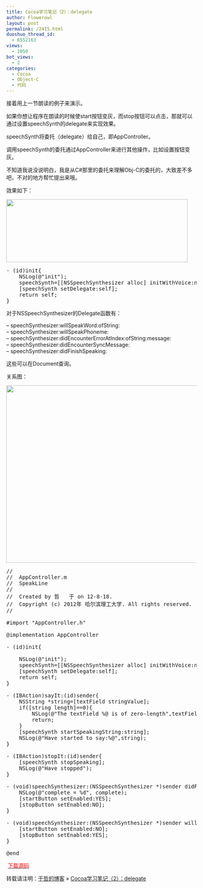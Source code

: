 ```yaml
---
title: Cocoa学习笔记（2）：delegate
author: Flowerowl
layout: post
permalink: /2415.html
duoshuo_thread_id:
  - 6552163
views:
  - 1050
bot_views:
  - 2
categories:
  - Cocoa
  - Object-C
  - 代码
---
```

接着用上一节朗读的例子来演示。

如果你想让程序在朗读的时候使start按钮变灰，而stop按钮可以点击，那就可以通过设置speechSynth的delegate来实现效果。

speechSynth将委托（delegate）给自己，即AppController。

调用speechSynth的委托通过AppController来进行其他操作，比如设置按钮变灰。

不知道我说没说明白，我是从C#那里的委托来理解Obj-C的委托的，大致差不多吧，不对的地方帮忙提出来哦。

效果如下：

[<img title="Cocoa delegate" src="http://lazynight.me/wp-content/uploads/2012/08/Cocoa-delegate.jpg" alt="" width="480" height="166" />][1]

<pre class="lang:default decode:true">- (id)init{
    NSLog(@"init");
    speechSynth=[[NSSpeechSynthesizer alloc] initWithVoice:nil];
    [speechSynth setDelegate:self];
    return self;
}</pre>

对于NSSpeechSynthesizer的Delegate函数有：

– speechSynthesizer:willSpeakWord:ofString:  
– speechSynthesizer:willSpeakPhoneme:  
– speechSynthesizer:didEncounterErrorAtIndex:ofString:message:  
– speechSynthesizer:didEncounterSyncMessage:  
– speechSynthesizer:didFinishSpeaking:

这些可以在Document查询。

关系图：

[<img class="alignnone size-full wp-image-2421" title="delegate" src="http://lazynight.me/wp-content/uploads/2012/08/delegaet.jpg" alt="" width="515" height="468" />][2]

<pre class="lang:default decode:true" title="AppController.m">//
//  AppController.m
//  SpeakLine
//
//  Created by 哲   于 on 12-8-18.
//  Copyright (c) 2012年 哈尔滨理工大学. All rights reserved.
//

#import "AppController.h"

@implementation AppController

- (id)init{

    NSLog(@"init");
    speechSynth=[[NSSpeechSynthesizer alloc] initWithVoice:nil];
    [speechSynth setDelegate:self];
    return self;
}

- (IBAction)sayIt:(id)sender{
    NSString *string=[textField stringValue];
    if([string length]==0){
        NSLog(@"The textField %@ is of zero-length",textField);
        return;
    }
    [speechSynth startSpeakingString:string];
    NSLog(@"Have started to say:%@",string);
}

- (IBAction)stopIt:(id)sender{
    [speechSynth stopSpeaking];
    NSLog(@"Have stopped");
}

- (void)speechSynthesizer:(NSSpeechSynthesizer *)sender didFinishSpeaking:(BOOL)complete{
    NSLog(@"complete = %d", complete);
    [startButton setEnabled:YES];
    [stopButton setEnabled:NO];
}

- (void)speechSynthesizer:(NSSpeechSynthesizer *)sender willSpeakPhoneme:(short)phonemeOpcode{
    [startButton setEnabled:NO];
    [stopButton setEnabled:YES];
}

@end</pre>

<span style="color: #ff0000;"> <a href="http://dl.vmall.com/c09p53sf8b" target="_blank"><span style="color: #ff0000;">下载源码</span></a></span>

转载请注明：[于哲的博客][3] &raquo; [Cocoa学习笔记（2）：delegate][4]

 [1]: http://lazynight.me/wp-content/uploads/2012/08/Cocoa-delegate.jpg
 [2]: http://lazynight.me/wp-content/uploads/2012/08/delegaet.jpg
 [3]: http://localhost/wordpress
 [4]: http://localhost/wordpress/2415.html